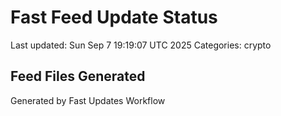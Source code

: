 # Fast Feed Update Status
Last updated: Sun Sep  7 19:19:07 UTC 2025
Categories: crypto

## Feed Files Generated

Generated by Fast Updates Workflow
